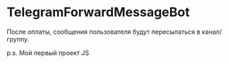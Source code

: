 # TelegramForwardMessageBot 

После оплаты, сообщения пользователя будут пересылаться в канал/группу.


p.s. Мой первый проект JS 

